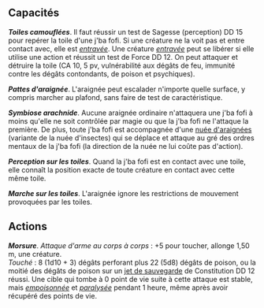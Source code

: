 ## Capacités
_**Toiles camouflées**_. Il faut réussir un test de Sagesse (perception) DD 15 pour repérer la toile d'une j'ba fofi. Si une créature ne la voit pas et entre contact avec, elle est [_entravée_](/gerer-la-sante-du-personnage/#entrave). Une créature [_entravée_](/gerer-la-sante-du-personnage/#entrave) peut se libérer si elle utilise une action et réussit un test de Force DD 12. On peut attaquer et détruire la toile (CA 10, 5 pv, vulnérabilité aux dégâts de feu, immunité contre les dégâts contondants, de poison et psychiques).

_**Pattes d'araignée**_. L'araignée peut escalader n'importe quelle surface, y compris marcher au plafond, sans faire de test de caractéristique.

_**Symbiose arachnide**_. Aucune araignée ordinaire n'attaquera une j'ba fofi à moins qu'elle ne soit contrôlée par magie ou que la j'ba fofi ne l'attaque la première. De plus, toute j'ba fofi est accompagnée d'une [nuée d'araignées](/bestiaire/nuee-d-insectes/) (variante de la nuée d'insectes) qui se déplace et attaque au gré des ordres mentaux de la j'ba fofi (la direction de la nuée ne lui coûte pas d'action).

_**Perception sur les toiles**_. Quand la j'ba fofi est en contact avec une toile, elle connaît la position exacte de toute créature en contact avec cette même toile.

_**Marche sur les toiles**_. L'araignée ignore les restrictions de mouvement provoquées par les toiles.

## Actions
_**Morsure**_. _Attaque d'arme au corps à corps_ : +5 pour toucher, allonge 1,50 m, une créature.  
_Touché_ : 8 (1d10 + 3) dégâts perforant plus 22 (5d8) dégâts de poison, ou la moitié des dégâts de poison sur un [jet de sauvegarde](/utiliser-les-caracteristiques/#jets-de-sauvegarde) de Constitution DD 12 réussi. Une cible qui tombe à 0 point de vie suite à cette attaque est stable, mais [_empoisonnée_](/gerer-la-sante-du-personnage/#empoisonne) et [_paralysée_](/gerer-la-sante-du-personnage/#paralyse) pendant 1 heure, même après avoir récupéré des points de vie.
